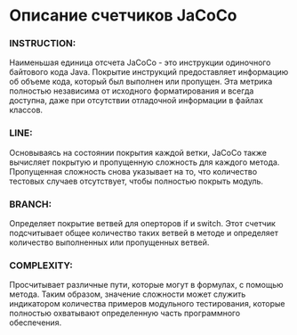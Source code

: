 <h1> Описание счетчиков JaCoCo</h1>

<h3>INSTRUCTION:</h3>
Наименьшая единица отсчета JaCoCo - это инструкции одиночного байтового кода Java. Покрытие инструкций предоставляет информацию об объеме кода, который был выполнен или пропущен. Эта метрика полностью независима от исходного форматирования и всегда доступна, даже при отсутствии отладочной информации в файлах классов.
<h3>LINE:</h3>
Основываясь на состоянии покрытия каждой ветки, JaCoCo также вычисляет покрытую и пропущенную сложность для каждого метода. Пропущенная сложность снова указывает на то, что количество тестовых случаев отсутствует, чтобы полностью покрыть модуль.
<h3>BRANCH:</h3>
Определяет покрытие ветвей для оперторов if и switch. Этот счетчик подсчитывает общее количество таких ветвей в методе и определяет количество выполненных или пропущенных ветвей.
<h3>COMPLEXITY:</h3>
Просчитывает различные пути, которые могут в формулах, с помощью метода. Таким образом, значение сложности может служить индикатором количества примеров модульного тестирования, которые полностью охватывают определенную часть программного обеспечения.




